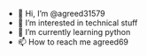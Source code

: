 - 👋 Hi, I’m @agreed31579
- 👀 I’m interested in technical stuff
- 🌱 I’m currently learning python
- 📫 How to reach me agreed69

<!---
agreed31579/agreed31579 is a ✨ special ✨ repository because its `README.md` (this file) appears on your GitHub profile.
You can click the Preview link to take a look at your changes.
--->
